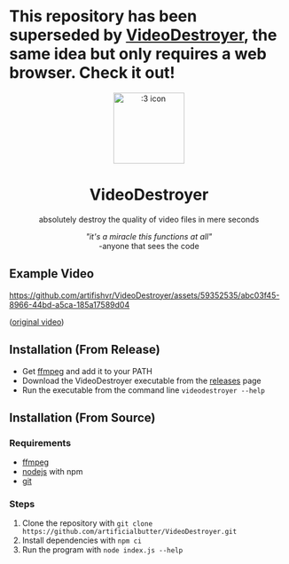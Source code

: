 # This repository has been superseded by [VideoDestroyer](https://github.com/artifishvr/VideoDestroyer), the same idea but only requires a web browser. Check it out!

<div align="center">
<img 
    width="128" height="128"
    src="icon.png" 
    alt=":3 icon">
</img>
    </div>
<h1 align="center">VideoDestroyer</h1>
<p align="center">absolutely destroy the quality of video files in mere seconds</p>
<p align="center"><i>"it's a miracle this functions at all"</i> <br>-anyone that sees the code</p>


## Example Video

https://github.com/artifishvr/VideoDestroyer/assets/59352535/abc03f45-8966-44bd-a5ca-185a17589d04

([original video](https://youtu.be/MyoOuhsgB04))

## Installation (From Release)
- Get [ffmpeg](https://github.com/BtbN/FFmpeg-Builds/releases/download/latest/ffmpeg-master-latest-win64-gpl.zip) and add it to your PATH
- Download the VideoDestroyer executable from the [releases](https://github.com/artificialbutter/VideoDestroyer/releases/) page
- Run the executable from the command line `videodestroyer --help`

## Installation (From Source)
### Requirements
- [ffmpeg](https://ffmpeg.org/download.html)
- [nodejs](https://nodejs.org/en/download/) with npm
- [git](https://git-scm.com/downloads)

### Steps
1. Clone the repository with `git clone https://github.com/artificialbutter/VideoDestroyer.git`
2. Install dependencies with `npm ci`
3. Run the program with `node index.js --help`
